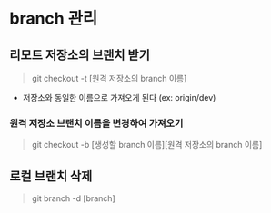 # branch 관리

## 리모트 저장소의 브랜치 받기

> git checkout -t [원격 저장소의 branch 이름]

- 저장소와 동일한 이름으로 가져오게 된다 (ex: origin/dev)

### 원격 저장소 브랜치 이름을 변경하여 가져오기

> git checkout -b [생성할 branch 이름][원격 저장소의 branch 이름]

## 로컬 브랜치 삭제

> git branch -d [branch]
